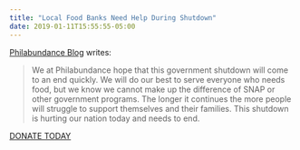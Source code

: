 ```yaml
---
title: "Local Food Banks Need Help During Shutdown"
date: 2019-01-11T15:55:55-05:00
---
```


[Philabundance Blog](https://www.philabundance.org/on-the-menu-the-government-shut-down/) writes:

> We at Philabundance hope that this government shutdown will come to an end quickly. We will do our best to serve everyone who needs food, but we know we cannot make up the difference of SNAP or other government programs. The longer it continues the more people will struggle to support themselves and their families. This shutdown is hurting our nation today and needs to end.

[DONATE TODAY](https://www.philabundance.org/donate/)